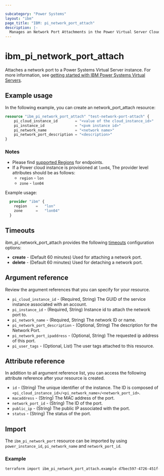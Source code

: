 ```yaml
---

subcategory: "Power Systems"
layout: "ibm"
page_title: "IBM: pi_network_port_attach"
description: |-
  Manages an Network Port Attachments in the Power Virtual Server Cloud.
---
```


# ibm_pi_network_port_attach

Attaches a network port to a Power Systems Virtual Server instance. For more information, see [getting started with IBM Power Systems Virtual Servers](https://cloud.ibm.com/docs/power-iaas?topic=power-iaas-getting-started).

## Example usage

In the following example, you can create an network_port_attach resource:

```terraform
resource "ibm_pi_network_port_attach" "test-network-port-attach" {
    pi_cloud_instance_id        = "<value of the cloud_instance_id>"
    pi_instance_id              = "<pvm instance id>"
    pi_network_name             = "<network name>"
    pi_network_port_description = "<description>"
}
```

### Notes

- Please find [supported Regions](https://cloud.ibm.com/apidocs/power-cloud#endpoint) for endpoints.
- If a Power cloud instance is provisioned at `lon04`, The provider level attributes should be as follows:
  - `region` - `lon`
  - `zone` - `lon04`
  
Example usage:

  ```terraform
    provider "ibm" {
      region    =   "lon"
      zone      =   "lon04"
    }
  ```
  
## Timeouts

ibm_pi_network_port_attach provides the following [timeouts](https://www.terraform.io/docs/language/resources/syntax.html) configuration options:

- **create** - (Default 60 minutes) Used for attaching a network port.
- **delete** - (Default 60 minutes) Used for detaching a network port.

## Argument reference

Review the argument references that you can specify for your resource.

- `pi_cloud_instance_id` - (Required, String) The GUID of the service instance associated with an account.
- `pi_instance_id` - (Required, String) Instance id to attach the network port to.
- `pi_network_name` - (Required, String) The network ID or name.
- `pi_network_port_description` - (Optional, String) The description for the Network Port.
- `pi_network_port_ipaddress` - (Optional, String) The requested ip address of this port.
- `pi_user_tags` - (Optional, List) The user tags attached to this resource.

## Attribute reference

In addition to all argument reference list, you can access the following attribute reference after your resource is created.

- `id` - (String) The unique identifier of the instance. The ID is composed of `<pi_cloud_instance_id>/<pi_network_name>/<network_port_id>`.
- `macaddress` - (String) The MAC address of the port.
- `network_port_id` - (String) The ID of the port.
- `public_ip` - (String) The public IP associated with the port.
- `status` - (String) The status of the port.

## Import

The `ibm_pi_network_port` resource can be imported by using `power_instance_id`, `pi_network_name`  and `network_port_id`.

### Example

```bash
terraform import ibm_pi_network_port_attach.example d7bec597-4726-451f-8a63-e62e6f19c32c/pi_network_name/cea6651a-bc0a-4438-9f8a-a0770bbf3ebb
```
